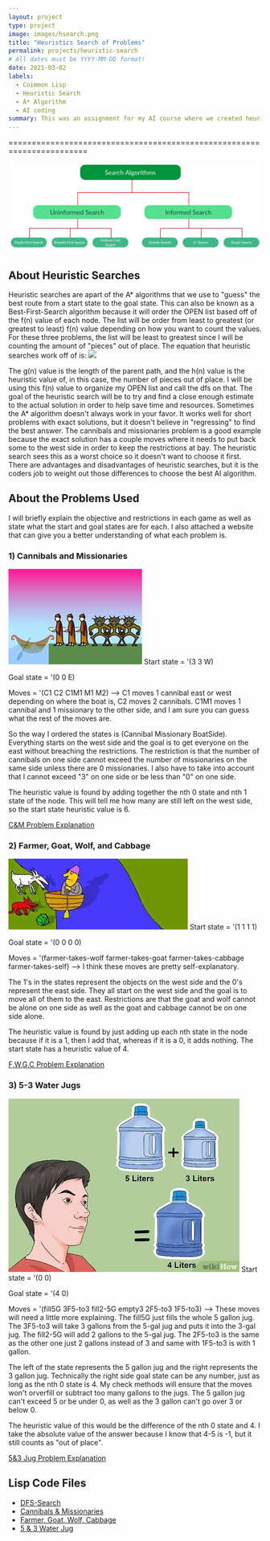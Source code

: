 ```yaml
---
layout: project 
type: project
image: images/hsearch.png
title: "Heuristics Search of Problems"
permalink: projects/heuristic-search
# All dates must be YYYY-MM-DD format!
date: 2021-03-02
labels:
  - Coimmon Lisp
  - Heuristic Search
  - A* Algorithm
  - AI coding
summary: This was an assignment for my AI course where we created heuristic search algorithms for certain problems and implement it into our Depth-First-Search algorithm.
---
```


=======================================================================

<img class="ui huge centered rounded image" src="../images/hsearch.png">

## About Heuristic Searches

Heuristic searches are apart of the A* algorithms that we use to "guess" the best route from a start state to the goal state.  This can also be known as a Best-First-Search algorithm because it will order the OPEN list based off of the f(n) value of each node.  The list will be order from least to greatest (or greatest to least) f(n) value depending on how you want to count the values.  For these three problems, the list will be least to greatest since I will be counting the amount of "pieces" out of place.  The equation that heuristic searches work off of is:
<img src="https://render.githubusercontent.com/render/math?math=f(n) = g(n) %2B h(n)">

The g(n) value is the length of the parent path, and the h(n) value is the heuristic value of, in this case, the number of pieces out of place.  I will be using this f(n) value to organize my OPEN list and call the dfs on that.  The goal of the heuristic search will be to try and find a close enough estimate to the actual solution in order to help save time and resources.  Sometimes the A* algorithm doesn't always work in your favor.  It works well for short problems with exact solutions, but it doesn't believe in "regressing" to find the best answer.  The cannibals and missionaries problem is a good example because the exact solution has a couple moves where it needs to put back some to the west side in order to keep the restrictions at bay.  The heuristic search sees this as a worst choice so it doesn't want to choose it first.  There are advantages and disadvantages of heuristic searches, but it is the coders job to weight out those differences to choose the best AI algorithm.  

## About the Problems Used
I will briefly explain the objective and restrictions in each game as well as state what the start and goal states are for each.  I also attached a website that can give you a better understanding of what each problem is.  

### 1) Cannibals and Missionaries
<img class="ui medium right floated rounded image" src="../images/c&m.jpg">
Start state = '(3 3 W)

Goal state = '(0 0 E)

Moves = '(C1 C2 C1M1 M1 M2) --> C1 moves 1 cannibal east or west depending on where the boat is, C2 moves 2 cannibals.  C1M1 moves 1 cannibal and 1 missionary to the other side, and I am sure you can guess what the rest of the moves are.  

So the way I ordered the states is (Cannibal Missionary BoatSide).  Everything starts on the west side and the goal is to get everyone on the east without breaching the restrictions.  The restriction is that the number of cannibals on one side cannot exceed the number of missionaries on the same side unless there are 0 missionaries.  I also have to take into account that I cannot exceed "3" on one side or be less than "0" on one side.  

The heuristic value is found by adding together the nth 0 state and nth 1 state of the node.  This will tell me how many are still left on the west side, so the start state heuristic value is 6.  

[C&M Problem Explanation](https://en.wikipedia.org/wiki/Missionaries_and_cannibals_problem#:~:text=In%20the%20missionaries%20and%20cannibals,were%2C%20the%20cannibals%20would%20eat)

### 2) Farmer, Goat, Wolf, and Cabbage
<img class="ui medium left floated rounded image" src="../images/farmer.jpg">
Start state = '(1 1 1 1)

Goal state = '(0 0 0 0)

Moves = '(farmer-takes-wolf farmer-takes-goat farmer-takes-cabbage farmer-takes-self) --> I think these moves are pretty self-explanatory.

The 1's in the states represent the objects on the west side and the 0's represent the east side.  They all start on the west side and the goal is to move all of them to the east.  Restrictions are that the goat and wolf cannot be alone on one side as well as the goat and cabbage cannot be on one side alone.  

The heuristic value is found by just adding up each nth state in the node because if it is a 1, then I add that, whereas if it is a 0, it adds nothing.  The start state has a heuristic value of 4.

[F,W,G,C Problem Explanation](https://illuminations.nctm.org/BrainTeasers.aspx?id=4992#:~:text=The%20Wolf%2C%20Goat%2C%20and%20Cabbage&text=His%20rowboat%20has%20enough%20room,cabbage%20safe%20from%20their%20enemies.)

### 3) 5-3 Water Jugs
<img class="ui medium right floated rounded image" src="../images/jug.jpg">
Start state = '(0 0)

Goal state = '(4 0)

Moves = '(fill5G 3F5-to3 fill2-5G empty3 2F5-to3 1F5-to3) --> These moves will need a little more explaining.  The fill5G just fills the whole 5 gallon jug. The 3F5-to3 will take 3 gallons from the 5-gal jug and puts it into the 3-gal jug.  The fill2-5G will add 2 gallons to the 5-gal jug.  The 2F5-to3 is the same as the other one just 2 gallons instead of 3 and same with 1F5-to3 is with 1 gallon.  

The left of the state represents the 5 gallon jug and the right represents the 3 gallon jug.  Technically the right side goal state can be any number, just as long as the nth 0 state is 4.  My check methods will ensure that the moves won't orverfill or subtract too many gallons to the jugs.  The 5 gallon jug can't exceed 5 or be under 0, as well as the 3 gallon can't go over 3 or below 0.  

The heuristic value of this would be the difference of the nth 0 state and 4.  I take the absolute value of the answer because I know that 4-5 is -1, but it still counts as "out of place".  

[5&3 Jug Problem Explanation](https://www.math.tamu.edu/~dallen/hollywood/diehard/diehard.htm)


## Lisp Code Files
* [DFS-Search](https://github.com/auusui/auusui.github.io/blob/master/dfs.md)
* [Cannibals & Missionaries](https://github.com/auusui/auusui.github.io/blob/master/c-m-problem.md)
* [Farmer, Goat, Wolf, Cabbage](https://github.com/auusui/auusui.github.io/blob/master/fwcg-problem.md)
* [5 & 3 Water Jug](https://github.com/auusui/auusui.github.io/blob/master/jug-problem.md)
